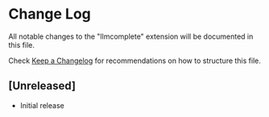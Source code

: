 # Change Log

All notable changes to the "llmcomplete" extension will be documented in this file.

Check [Keep a Changelog](http://keepachangelog.com/) for recommendations on how to structure this file.

## [Unreleased]

- Initial release